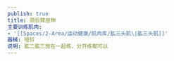 ```yaml
---
publish: true
title: 颈后臂屈伸
主要训练肌肉:
- '[[Spaces/2-Area/运动健康/肌肉库/肱三头肌\|肱三头肌]]'
器械: 哑铃
说明: 肱二肱三放在一起练，分开练都可以
---
```

